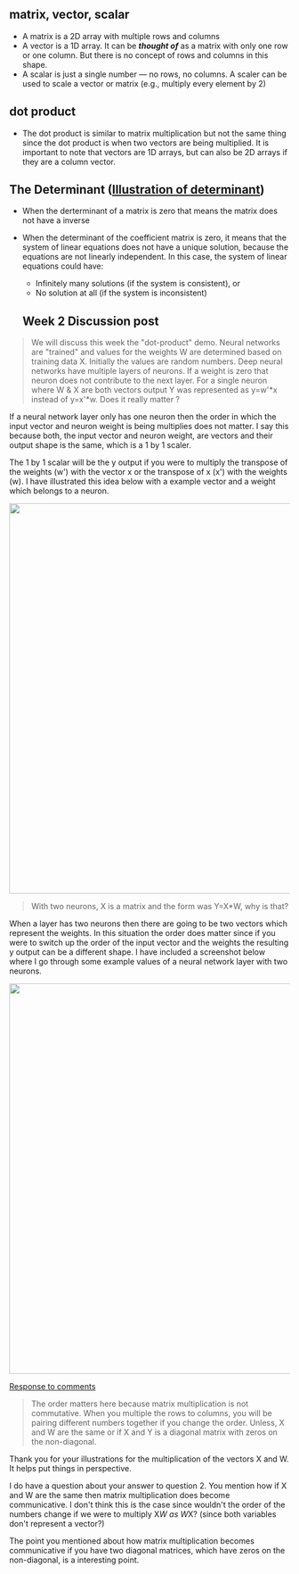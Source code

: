 ## matrix, vector, scalar
* A matrix is a 2D array with multiple rows and columns
* A vector is a 1D array. It can be _**thought of**_ as a matrix with only one row or one column. But there is no concept of rows and columns in this shape.
* A scalar is just a single number — no rows, no columns. A scaler can be used to scale a vector or matrix (e.g., multiply every element by 2)

## dot product
* The dot product is similar to matrix multiplication but not the same thing since the dot product is when two vectors are being multiplied. It is important to note that vectors are 1D arrays, but can also be 2D arrays if they are a column vector.

## The Determinant ([Illustration of determinant](https://www.youtube.com/watch?v=Ip3X9LOh2dk&list=PLZHQObOWTQDPD3MizzM2xVFitgF8hE_ab&index=8))
* When the derterminant of a matrix is zero that means the matrix does not have a inverse
* When the determinant of the coefficient matrix is zero, it means that the system of linear equations does not have a unique solution, because the equations are not linearly independent. In this case, the system of linear equations could have:
    * Infinitely many solutions (if the system is consistent), or
    * No solution at all (if the system is inconsistent)
 
  ## Week 2 Discussion post

> We will discuss this week the "dot-product" demo. Neural networks are "trained" and values for the weights W are determined based on training data X. Initially the values are random numbers. Deep neural networks have multiple layers of neurons. If a weight is zero that neuron does not contribute to the next layer. For a single neuron where W & X are both vectors output Y was represented as y=w'*x instead of y=x'*w. Does it really matter ?

If a neural network layer only has one neuron then the order in which the input vector and neuron weight is being multiplies does not matter. I say this because both, the input vector and neuron weight, are vectors and their output shape is the same, which is a 1 by 1 scaler.

The 1 by 1 scalar will be the y output if you were to multiply the transpose of the weights (w') with the vector x or the transpose of x (x') with the weights (w). I have illustrated this idea below with a example vector and a weight which belongs to a neuron.

<img src="week %20 2/discussion_post1.jpg" width="700">

> With two neurons, X is a matrix and the form was Y=X*W, why is that?

When a layer has two neurons then there are going to be two vectors which represent the weights. In this situation the order does matter since if you were to switch up the order of the input vector and the weights the resulting y output can be a different shape. I have included a screenshot below where I go through some example values of a neural network layer with two neurons.

<img src="linear-algebra-for-machine-learning/week 2/discussion_post2.jpg" width="700">

<ins> Response to comments </ins>

> The order matters here because matrix multiplication is not commutative. When you multiple the rows to columns, you will be pairing different numbers together if you change the order. Unless, X and W are the same or if X and Y is a diagonal matrix with zeros on the non-diagonal.

Thank you for your illustrations for the multiplication of the vectors X and W. It helps put things in perspective.

I do have a question about your answer to question 2. You mention how if X and W are the same then matrix multiplication does become communicative. I don't think this is the case since wouldn't the order of the numbers change if we were to multiply X*W as W*X? (since both variables don't represent a vector?)

The point you mentioned about how matrix multiplication becomes communicative if you have two diagonal matrices, which have zeros on the non-diagonal, is a interesting point.

